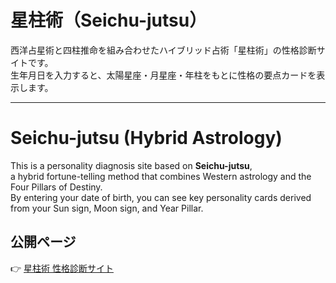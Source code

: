 # 星柱術（Seichu-jutsu）

西洋占星術と四柱推命を組み合わせたハイブリッド占術「星柱術」の性格診断サイトです。  
生年月日を入力すると、太陽星座・月星座・年柱をもとに性格の要点カードを表示します。  

---

# Seichu-jutsu (Hybrid Astrology)

This is a personality diagnosis site based on **Seichu-jutsu**,  
a hybrid fortune-telling method that combines Western astrology and the Four Pillars of Destiny.  
By entering your date of birth, you can see key personality cards derived from your Sun sign, Moon sign, and Year Pillar.  
## 公開ページ
👉 [星柱術 性格診断サイト](https://seichu-jutsu.github.io/seichu-jutsu/)
